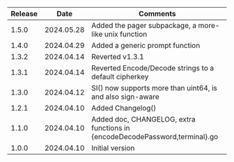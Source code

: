 | Release | Date       | Comments                                                                    |
|---------|------------|-----------------------------------------------------------------------------|
| 1.5.0   | 2024.05.28 | Added the pager subpackage, a more-like unix function                       |
| 1.4.0   | 2024.04.29 | Added a generic prompt function                                             |
| 1.3.2   | 2024.04.14 | Reverted v1.3.1                                                             |
| 1.3.1   | 2024.04.14 | Reverted Encode/Decode strings to a default cipherkey                       |
| 1.3.0   | 2024.04.12 | SI() now supports more than uint64, is and also sign-aware                  |
| 1.2.1   | 2024.04.10 | Added Changelog()                                                           |
| 1.1.0   | 2024.04.10 | Added doc, CHANGELOG, extra functions in {encodeDecodePassword,terminal}.go |
| 1.0.0   | 2024.04.10 | Initial version                                                             |




